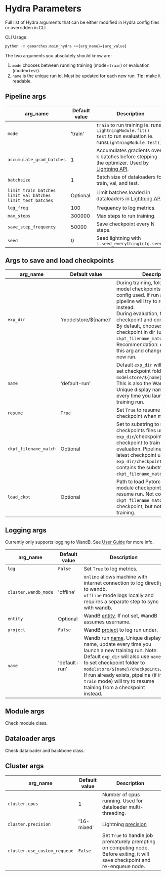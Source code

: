 # Hydra Parameters

Full list of Hydra arguments that can be either modified in Hydra config files or overridden in CLI.

CLI Usage:
```sh
python -m geoarches.main_hydra ++{arg_name}={arg_value}
```

The two arguments you absolutely should know are:

1. `mode` chooses between running training (mode=`train`) or evaluation (mode=`test`).
2. `name` is the unique run id. Must be updated for each new run. Tip: make it readable.

## Pipeline args

| arg_name                       | Default value        | Description  |
| ------------------------------ | -------------------- | ------------ |
| `mode`                         | 'train'              | `train` to run training ie. runs `LightningModule.fit()`<br/>`test` to run evaluation ie. runs`LightningModule.test()`|
| `accumulate_grad_batches`      | 1                    | Accumulates gradients over k batches before stepping the optimizer. Used by [Lightning API](https://lightning.ai/docs/pytorch/stable/common/trainer.html#accumulate-grad-batches). |
| `batchsize`                    | 1                    | Batch size of dataloaders for train, val, and test. |
| `limit_train_batches`<br/>`limit_val_batches`<br/>`limit_test_batches` | Optional. | Limit batches loaded in dataloaders in [Lightning API](https://lightning.ai/docs/pytorch/stable/common/trainer.html#limit-train-batches). |
| `log_freq`                     | 100                  | Frequency to log metrics. |
| `max_steps`                    | 300000               | Max steps to run training. |
| `save_step_frequency`          | 50000                | Save checkpoint every N steps. |
| `seed`                         | 0                    | Seed lightning with `L.seed_everything(cfg.seed)` |

## Args to save and load checkpoints

| arg_name                       | Default value        | Description  |
| ------------------------------ | -------------------- | ------------ |
| `exp_dir`                      | 'modelstore/${name}' | During training, folder to store model checkpoints and hydra config used. If run already exists, pipeline will try to resume training instead.<br/>During evaluation, folder to load checkpoint and config from.<br/>By default, chooses latest checkpoint in dir (unless `ckpt_filename_match` specified). Recommendation: do not change this arg and change `name` for each new run. |
| `name`                         | 'default-run'        | Default `exp_dir` will use `name` to set checkpoint folder to `modelstore/${name}/checkpoints/`. This is also the Wandb run name. Unique display name, update every time you launch a new training run. |
| `resume`                       | `True`               | Set `True` to resume training from a checkpoint when mode=`train`. |
| `ckpt_filename_match`          | Optional             | Set to substring to match checkpoints files under `exp_dir`/checkpoints/ if resuming checkpoint to train or running evaluation. Pipeline will choose latest checkpoint under `exp_dir/checkpoints/` that contains the substring `ckpt_filename_match`. |
| `load_ckpt`                    | Optional             | Path to load Pytorch lightning module checkpoint from but not resume run. Not compatible with `ckpt_filename_match`. Will load checkpoint, but not resume training. |

## Logging args

Currently only supports logging to WandB. See [User Guide](../user_guide/index.md#weights-and-biases-wandb) for more info.

| arg_name                       | Default value        | Description  |
| ------------------------------ | -------------------- | ------------ |
| `log`                          | `False`              | Set `True` to log metrics. |
| `cluster.wandb_mode`           | 'offline'            | `online` allows machine with internet connection to log directly to wandb.<br/> `offline` mode logs locally and requires a separate step to sync with wandb. |
| `entity`                       | Optional             | WandB [entity](https://docs.wandb.ai/ref/python/init/). If not set, WandB assumes username. |
| `project`                      | `False`              | WandB [project](https://docs.wandb.ai/ref/python/init/) to log run under. |
| `name`                         | 'default-run'        | Wandb run [name](https://docs.wandb.ai/ref/python/init/). Unique display name, update every time you launch a new training run. Note: Default `exp_dir` will also use `name` to set checkpoint folder to `modelstore/${name}/checkpoints/`. If run already exists, pipeline (if in `train` mode) will try to resume training from a checkpoint instead. |

## Module args

Check module class.

## Dataloader args

Check dataloader and backbone class.

## Cluster args

| arg_name                       | Default value        | Description  |
| ------------------------------ | -------------------- | ------------ |
| `cluster.cpus`                 | 1                    | Number of cpus running. Used for dataloader multi-threading. |
| `cluster.precision`            | '16-mixed'           |  Lightning [precision](https://lightning.ai/docs/pytorch/stable/common/trainer.html#precision) |
| `cluster.use_custom_requeue`   | `False`              |  Set `True` to handle job prematurely prempting on computing node. Before exiting, it will save checkpoint and re-enqueue node. |